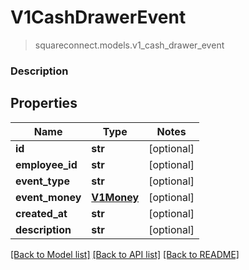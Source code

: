 # V1CashDrawerEvent
> squareconnect.models.v1_cash_drawer_event

### Description

## Properties
Name | Type | Notes
------------ | ------------- | -------------
**id** | **str** | [optional] 
**employee_id** | **str** | [optional] 
**event_type** | **str** | [optional] 
**event_money** | [**V1Money**](V1Money.md) | [optional] 
**created_at** | **str** | [optional] 
**description** | **str** | [optional] 

[[Back to Model list]](../README.md#documentation-for-models) [[Back to API list]](../README.md#documentation-for-api-endpoints) [[Back to README]](../README.md)


